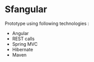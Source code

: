 Sfangular
===========

Prototype using following technologies :
- Angular
- REST calls
- Spring MVC
- Hibernate
- Maven